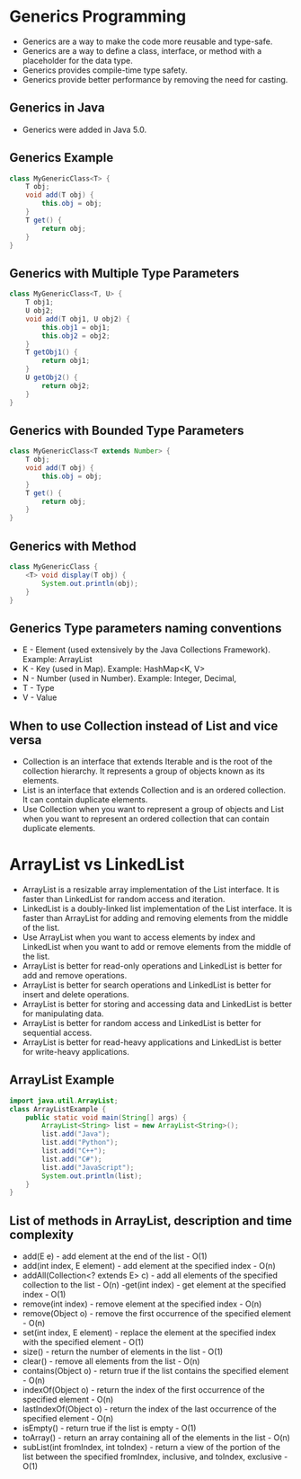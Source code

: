 # Generics Programming
- Generics are a way to make the code more reusable and type-safe.
- Generics are a way to define a class, interface, or method with a placeholder for the data type.
- Generics provides compile-time type safety.
- Generics provide better performance by removing the need for casting.

## Generics in Java
- Generics were added in Java 5.0.

## Generics Example
```java
class MyGenericClass<T> {
    T obj;
    void add(T obj) {
        this.obj = obj;
    }
    T get() {
        return obj;
    }
}
```

## Generics with Multiple Type Parameters
```java
class MyGenericClass<T, U> {
    T obj1;
    U obj2;
    void add(T obj1, U obj2) {
        this.obj1 = obj1;
        this.obj2 = obj2;
    }
    T getObj1() {
        return obj1;
    }
    U getObj2() {
        return obj2;
    }
}
```
## Generics with Bounded Type Parameters
```java
class MyGenericClass<T extends Number> {
    T obj;
    void add(T obj) {
        this.obj = obj;
    }
    T get() {
        return obj;
    }
}
```


## Generics with Method
```java
class MyGenericClass {
    <T> void display(T obj) {
        System.out.println(obj);
    }
}
```

## Generics  Type parameters naming conventions
- E - Element (used extensively by the Java Collections Framework). Example: ArrayList<E>
- K - Key (used in Map). Example: HashMap<K, V>
- N - Number (used in Number). Example: Integer, Decimal,   
- T - Type 
- V - Value 

## When to use Collection<E> instead of List<E> and vice versa
- Collection<E> is an interface that extends Iterable<E> and is the root of the collection hierarchy. It represents a group of objects known as its elements.
- List<E> is an interface that extends Collection<E> and is an ordered collection. It can contain duplicate elements.
- Use Collection<E> when you want to represent a group of objects and List<E> when you want to represent an ordered collection that can contain duplicate elements.


# ArrayList<E> vs LinkedList<E>
- ArrayList<E> is a resizable array implementation of the List<E> interface. It is faster than LinkedList<E> for random access and iteration.
- LinkedList<E> is a doubly-linked list implementation of the List<E> interface. It is faster than ArrayList<E> for adding and removing elements from the middle of the list.
- Use ArrayList<E> when you want to access elements by index and LinkedList<E> when you want to add or remove elements from the middle of the list.
- ArrayList<E> is better for read-only operations and LinkedList<E> is better for add and remove operations.
- ArrayList<E> is better for search operations and LinkedList<E> is better for insert and delete operations.
- ArrayList<E> is better for storing and accessing data and LinkedList<E> is better for manipulating data.
- ArrayList<E> is better for random access and LinkedList<E> is better for sequential access.
- ArrayList<E> is better for read-heavy applications and LinkedList<E> is better for write-heavy applications.

## ArrayList<E> Example
```java
import java.util.ArrayList;
class ArrayListExample {
    public static void main(String[] args) {
        ArrayList<String> list = new ArrayList<String>();
        list.add("Java");
        list.add("Python");
        list.add("C++");
        list.add("C#");
        list.add("JavaScript");
        System.out.println(list);
    }
}
```
## List of methods in ArrayList<E>, description and time complexity
- add(E e) - add element at the end of the list - O(1)
- add(int index, E element) - add element at the specified index - O(n)
- addAll(Collection<? extends E> c) - add all elements of the specified collection to the list - O(n)
-get(int index) - get element at the specified index - O(1)
- remove(int index) - remove element at the specified index - O(n)
- remove(Object o) - remove the first occurrence of the specified element - O(n)
- set(int index, E element) - replace the element at the specified index with the specified element - O(1)
- size() - return the number of elements in the list - O(1)
- clear() - remove all elements from the list - O(n)
- contains(Object o) - return true if the list contains the specified element - O(n)
- indexOf(Object o) - return the index of the first occurrence of the specified element - O(n)
- lastIndexOf(Object o) - return the index of the last occurrence of the specified element - O(n)
- isEmpty() - return true if the list is empty - O(1)
- toArray() - return an array containing all of the elements in the list - O(n)
- subList(int fromIndex, int toIndex) - return a view of the portion of the list between the specified fromIndex, inclusive, and toIndex, exclusive - O(1)
